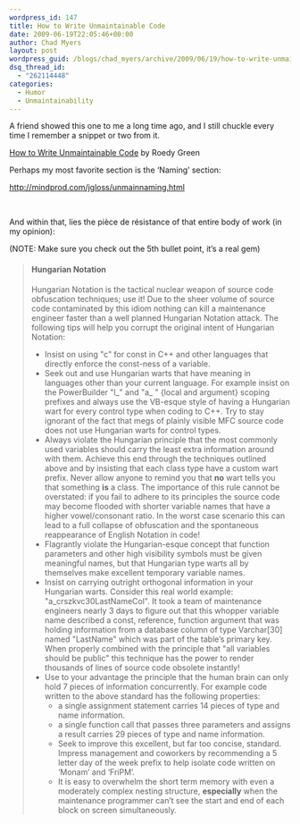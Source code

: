```yaml
---
wordpress_id: 147
title: How to Write Unmaintainable Code
date: 2009-06-19T22:05:46+00:00
author: Chad Myers
layout: post
wordpress_guid: /blogs/chad_myers/archive/2009/06/19/how-to-write-unmaintainable-code.aspx
dsq_thread_id:
  - "262114448"
categories:
  - Humor
  - Unmaintainability
---
```

A friend showed this one to me a long time ago, and I still chuckle every time I remember a snippet or two from it.

[How to Write Unmaintainable Code](http://mindprod.com/jgloss/unmain.html) by Roedy Green

Perhaps my most favorite section is the ‘Naming’ section:

<http://mindprod.com/jgloss/unmainnaming.html>

&#160;

And within that, lies the pièce de résistance of that entire body of work (in my opinion):

(NOTE: Make sure you check out the 5th bullet point, it’s a real gem)

> #### Hungarian Notation
> 
> Hungarian Notation is the tactical nuclear weapon of source code obfuscation techniques; use it! Due to the sheer volume of source code contaminated by this idiom nothing can kill a maintenance engineer faster than a well planned Hungarian Notation attack. The following tips will help you corrupt the original intent of Hungarian Notation: 
> 
>   * Insist on using "c" for const in C++ and other languages that directly enforce the const-ness of a variable. 
>   * Seek out and use Hungarian warts that have meaning in languages other than your current language. For example insist on the PowerBuilder "l\_" and "a\_ " {local and argument} scoping prefixes and always use the VB-esque style of having a Hungarian wart for every control type when coding to C++. Try to stay ignorant of the fact that megs of plainly visible MFC source code does not use Hungarian warts for control types. 
>   * Always violate the Hungarian principle that the most commonly used variables should carry the least extra information around with them. Achieve this end through the techniques outlined above and by insisting that each class type have a custom wart prefix. Never allow anyone to remind you that **no** wart tells you that something **is** a class. The importance of this rule cannot be overstated: if you fail to adhere to its principles the source code may become flooded with shorter variable names that have a higher vowel/consonant ratio. In the worst case scenario this can lead to a full collapse of obfuscation and the spontaneous reappearance of English Notation in code! 
>   * Flagrantly violate the Hungarian-esque concept that function parameters and other high visibility symbols must be given meaningful names, but that Hungarian type warts all by themselves make excellent temporary variable names. 
>   * Insist on carrying outright orthogonal information in your Hungarian warts. Consider this real world example: "a_crszkvc30LastNameCol". It took a team of maintenance engineers nearly 3 days to figure out that this whopper variable name described a const, reference, function argument that was holding information from a database column of type Varchar[30] named "LastName" which was part of the table’s primary key. When properly combined with the principle that "all variables should be public" this technique has the power to render thousands of lines of source code obsolete instantly! 
>   * Use to your advantage the principle that the human brain can only hold 7 pieces of information concurrently. For example code written to the above standard has the following properties: 
>       * a single assignment statement carries 14 pieces of type and name information. 
>       * a single function call that passes three parameters and assigns a result carries 29 pieces of type and name information. 
>       * Seek to improve this excellent, but far too concise, standard. Impress management and coworkers by recommending a 5 letter day of the week prefix to help isolate code written on &#8216;Monam&#8217; and &#8216;FriPM&#8217;. 
>       * It is easy to overwhelm the short term memory with even a moderately complex nesting structure, **especially** when the maintenance programmer can’t see the start and end of each block on screen simultaneously.